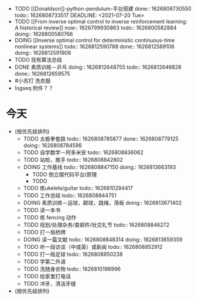 - TODO [[Donaldson]]-python-pendulum-平台搭建 
  done:: 1626808730550
  todo:: 1626808733517
  DEADLINE: <2021-07-20 Tue>
- TODO [[From inverse optimal control to inverse reinforcement learning: A historical review]]
  now:: 1626799930863
  todo:: 1626800582884
  doing:: 1626800580766
- DOING [[Inverse optimal control for deterministic continuous-time nonlinear systems]]
  todo:: 1626812590788
  done:: 1626812589106
  doing:: 1626812591908
- TODO 现有算法总结
- DONE 素质训练－乒乓
  doing:: 1626812648755
  todo:: 1626812646828
  done:: 1626812659575
- #小苏打 洗衣服
- logseq 附件？？
# 今天
- (按优先级排列)
	- TODO 太极拳套路
	  todo:: 1626808785877
	  done:: 1626808779125
	  doing:: 1626808784596
	- TODO 自学数学－阿多米安
	  todo:: 1626808836062
	- TODO 站桩，推手
	  todo:: 1626808842802
	- DOING 工作基线
	  todo:: 1626808847150
	  doing:: 1626813663193
		- TODO 倒立摆代码平台/原理
		-
		  TODO
	- TODO 练ukelele/guitar
	  todo:: 1626810294417
	- TODO 工作总结
	  todo:: 1626808844751
	- DOING 素质训练－运球，颠球，跳绳，荡板
	  doing:: 1626813671402
	- TODO 读一本书
	- TODO 练 fencing 动作
	- TODO 规划/处理杂务/查邮件/社交礼节
	  todo:: 1626808846272
	- TODO 打一局桥牌
	- DOING 读一篇文献
	  todo:: 1626808848314
	  doing:: 1626813659359
	- TODO 听一段访谈（中或英）或新闻
	  todo:: 1626808852912
	- TODO 打一局足球
	  todo:: 1626808850238
	- TODO 学第二外语
	- TODO 洗随身衣物
	  todo:: 1626810198996
	- TODO 给家里打电话
	- TODO 冲牙，清洁牙缝
- (按优先级排列)